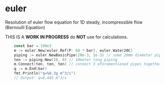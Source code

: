 # euler
Resolution of euler flow equation for 1D steady, incompressible flow (Bernoulli Equation)

THIS IS A **WORK IN PROGRESS** do **NOT** use for calculations.


```go
	const bar = 100e3
	m := euler.New(euler.Ref{P: 60 * bar}, euler.Water20C)
	piping := euler.NewBasicPipe(20e-3, 1e-3) // some 20mm diameter pipe
	ten := piping.New(10, 0) // 10meter long piping
	m.Connect(ten, ten, ten) // connect 3 aforementioned pipes together
	q := m.End(bar)
	fmt.Println("q=%0.3g m^3/s")
	// Output: q=8.445 m^3/s
```